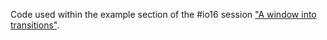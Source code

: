 Code used within the example section of
the #io16 session ["A window into transitions"](https://events.google.com/io2016/schedule?sid=642d2aeb-0bef-e511-a517-00155d5066d7#day3/642d2aeb-0bef-e511-a517-00155d5066d7).
